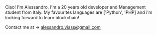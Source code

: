 Ciao! 
I'm Alessandro, i'm a 20 years old developer and Management student from Italy.
My favourites languages are ['Python', 'PHP] 
and i'm looking forward to learn blockchain!

Contact me at -> alessandro.viass@gmail.com

<!---
--->
